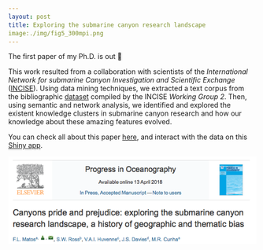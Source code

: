 ```yaml
---
layout: post
title: Exploring the submarine canyon research landscape
image:./img/fig5_300mpi.png
---
```


The first paper of my Ph.D. is out 🎉 

This work resulted from a collaboration with scientists of the _International Network for submarine Canyon Investigation and Scientific Exchange_ ([INCISE](http://www.incisenet.org)). Using data mining techniques, we extracted a text corpus from the bibliographic [dataset](https://doi.org/10.17632/kympfxbcwm.1) compiled by the INCISE _Working Group 2_. Then, using semantic and network analysis, we identified and explored the existent knowledge clusters in submarine canyon research and how our knowledge about these amazing features evolved. 

You can check all about this paper [here](https://www.sciencedirect.com/science/article/pii/S0079661117302744), and interact with the data on this [Shiny app](https://canyons-research-mapping.shinyapps.io/canyons-sci-landscape/). 

![](/img/paper_header.png)

